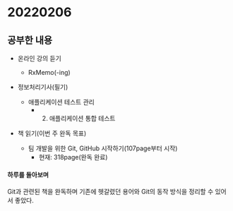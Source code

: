 # 20220206

## 공부한 내용
+ 온라인 강의 듣기  
  - RxMemo(-ing)
      
+ 정보처리기사(필기)
    * 애플리케이션 테스트 관리
      + 2. 애플리케이션 통합 테스트

+ 책 읽기(이번 주 완독 목표)
  - 팀 개발을 위한 Git, GitHub 시작하기(107page부터 시작)
    * 현재: 318page(완독 완료)

#### 하루를 돌아보며
Git과 관련된 책을 완독하며 기존에 헷갈렸던 용어와 Git의 동작 방식을 정리할 수 있어서 좋았다.
